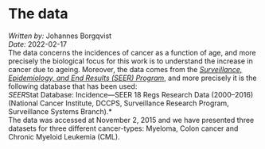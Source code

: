 # The data
*Written by:* Johannes Borgqvist<br>
*Date:* 2022-02-17<br>
The data concerns the incidences of cancer as a function of age, and more precisely the biological focus for this work is to understand the increase in cancer due to ageing. Moreover, the data comes from the [*Surveillance, Epidemiology, and End Results (SEER) Program*](https://seer.cancer.gov/), and more precisely it is the following database that has been used:<br>
*SEER*Stat Database: Incidence—SEER 18 Regs Research Data (2000–2016) (National Cancer Institute, DCCPS, Surveillance Research Program, Surveillance Systems Branch).*<br>
The data was accessed at November 2, 2015 and we have presented three datasets for three different cancer-types: Myeloma, Colon cancer and Chronic Myeloid Leukemia (CML). 
